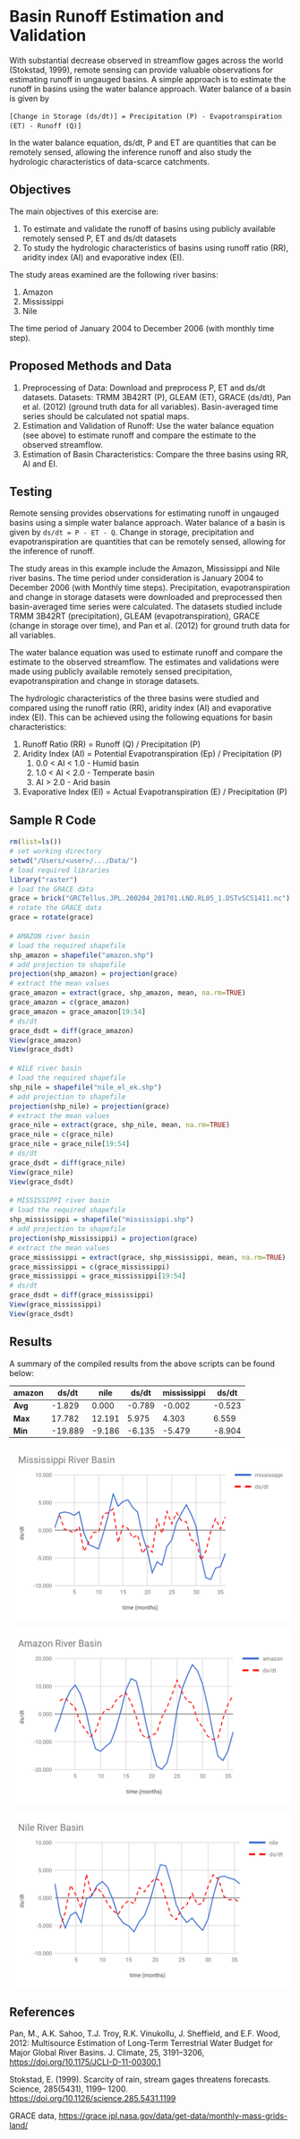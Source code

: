 # Basin Runoff Estimation and Validation

With substantial decrease observed in streamflow gages across the world (Stokstad, 1999), remote sensing can provide valuable observations for estimating runoff in ungauged basins. A simple approach is to estimate the runoff in basins using the water balance approach. Water balance of a basin is given by

`[Change in Storage (ds/dt)] = Precipitation (P) - Evapotranspiration (ET) - Runoff (Q)]`

In the water balance equation, ds/dt, P and ET are quantities that can be remotely sensed, allowing the inference runoff and also study the hydrologic characteristics of data-scarce catchments.

## Objectives

The main objectives of this exercise are:

1. To estimate and validate the runoff of basins using publicly available remotely sensed P, ET and ds/dt datasets
2. To study the hydrologic characteristics of basins using runoff ratio (RR), aridity index (AI) and evaporative index (EI).

The study areas examined are the following river basins:

1. Amazon
2. Mississippi
3. Nile

The time period of January 2004 to December 2006 (with monthly time step).

## Proposed Methods and Data

1. Preprocessing of Data: Download and preprocess P, ET and ds/dt datasets. Datasets: TRMM 3B42RT (P), GLEAM (ET), GRACE (ds/dt), Pan et al. (2012) (ground truth data for all variables). Basin-averaged time series should be calculated not spatial maps.
2. Estimation and Validation of Runoff: Use the water balance equation (see above) to estimate runoff and compare the estimate to the observed streamflow.
3. Estimation of Basin Characteristics: Compare the three basins using RR, AI and EI.

## Testing

Remote sensing provides observations for estimating runoff in ungauged basins using a simple water balance approach. Water balance of a basin is given by `ds/dt = P - ET - Q`. Change in storage, precipitation and evapotranspiration are quantities that can be remotely sensed, allowing for the inference of runoff.

The study areas in this example include the Amazon, Mississippi and Nile river basins. The time period under consideration is January 2004 to December 2006 (with Monthly time steps). Precipitation, evapotranspiration and change in storage datasets were downloaded and preprocessed then basin-averaged time series were calculated. The datasets studied include TRMM 3B42RT (precipitation), GLEAM (evapotranspiration), GRACE (change in storage over time), and Pan et al. (2012) for ground truth data for all variables.

The water balance equation was used to estimate runoff and compare the estimate to the observed streamflow. The estimates and validations were made using publicly available remotely sensed precipitation, evapotranspiration and change in storage datasets.

The hydrologic characteristics of the three basins were studied and compared using the runoff ratio (RR), aridity index (AI) and evaporative index (EI). This can be achieved using the following equations for basin characteristics:

1. Runoff Ratio (RR) = Runoff (Q) / Precipitation (P)
2. Aridity Index (AI) = Potential Evapotranspiration (Ep) / Precipitation (P)
   1. 0.0 < AI < 1.0 - Humid basin
   2. 1.0 < AI < 2.0 - Temperate basin
   3. AI > 2.0 - Arid basin
3. Evaporative Index (EI) = Actual Evapotranspiration (E) / Precipitation (P)

## Sample R Code

```r
rm(list=ls())
# set working directory
setwd("/Users/<user>/.../Data/")
# load required libraries
library("raster")
# load the GRACE data
grace = brick("GRCTellus.JPL.200204_201701.LND.RL05_1.DSTvSCS1411.nc")
# rotate the GRACE data
grace = rotate(grace)

# AMAZON river basin
# load the required shapefile
shp_amazon = shapefile("amazon.shp")
# add projection to shapefile
projection(shp_amazon) = projection(grace)
# extract the mean values
grace_amazon = extract(grace, shp_amazon, mean, na.rm=TRUE)
grace_amazon = c(grace_amazon)
grace_amazon = grace_amazon[19:54]
# ds/dt
grace_dsdt = diff(grace_amazon)
View(grace_amazon)
View(grace_dsdt)

# NILE river basin
# load the required shapefile
shp_nile = shapefile("nile_el_ek.shp")
# add projection to shapefile
projection(shp_nile) = projection(grace)
# extract the mean values
grace_nile = extract(grace, shp_nile, mean, na.rm=TRUE)
grace_nile = c(grace_nile)
grace_nile = grace_nile[19:54]
# ds/dt
grace_dsdt = diff(grace_nile)
View(grace_nile)
View(grace_dsdt)

# MISSISSIPPI river basin
# load the required shapefile
shp_mississippi = shapefile("mississippi.shp")
# add projection to shapefile
projection(shp_mississippi) = projection(grace)
# extract the mean values
grace_mississippi = extract(grace, shp_mississippi, mean, na.rm=TRUE)
grace_mississippi = c(grace_mississippi)
grace_mississippi = grace_mississippi[19:54]
# ds/dt
grace_dsdt = diff(grace_mississippi)
View(grace_mississippi)
View(grace_dsdt)
```

## Results

A summary of the compiled results from the above scripts can be found below:

| amazon | ds/dt | nile | ds/dt | mississippi | ds/dt |
| ------ | ----- | ---- | ----- | ----------- | ----- |
| **Avg** | -1.829 | 0.000 | -0.789 | -0.002 | -0.523 | -0.131 |
| **Max** | 17.782 | 12.191 | 5.975 | 4.303 | 6.559 | 3.865 |
| **Min** | -19.889 | -9.186 | -6.135 | -5.479 | -8.904 | -5.420 |

![MISSISSIPPI river basin](images/image1.png)

![AMAZON river basin](images/image2.png)

![NILE river basin](images/image3.png)

## References

Pan, M., A.K. Sahoo, T.J. Troy, R.K. Vinukollu, J. Sheffield, and E.F. Wood, 2012: Multisource Estimation of Long-Term Terrestrial Water Budget for Major Global River Basins. J. Climate, 25, 3191–3206, <https://doi.org/10.1175/JCLI-D-11-00300.1>

Stokstad, E. (1999). Scarcity of rain, stream gages threatens forecasts. Science, 285(5431), 1199– 1200. <https://doi.org/10.1126/science.285.5431.1199>

GRACE data, <https://grace.jpl.nasa.gov/data/get-data/monthly-mass-grids-land/>
